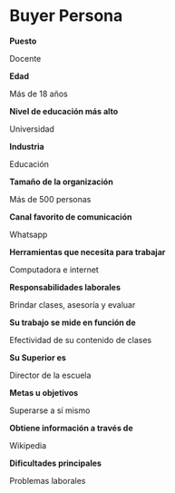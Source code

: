 # Buyer Persona

**Puesto**

Docente

**Edad**

Más de 18 años

**Nivel de educación más alto**

Universidad

**Industria**

Educación

**Tamaño de la organización**

Más de 500 personas

**Canal favorito de comunicación**

Whatsapp

**Herramientas que necesita para trabajar**

Computadora e internet

**Responsabilidades laborales**

Brindar clases, asesoría y evaluar

**Su trabajo se mide en función de**

Efectividad de su contenido de clases

**Su Superior es**

Director de la escuela

**Metas u objetivos**

Superarse a sí mismo

**Obtiene información a través de**

Wikipedia

**Dificultades principales**

Problemas laborales

